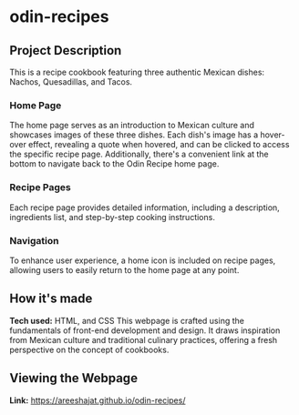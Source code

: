 # odin-recipes
## Project Description
This is a recipe cookbook featuring three authentic Mexican dishes: Nachos, Quesadillas, and Tacos.

### Home Page
The home page serves as an introduction to Mexican culture and showcases images of these three dishes. Each dish's image has a hover-over effect, revealing a quote when hovered, and can be clicked to access the specific recipe page. Additionally, there's a convenient link at the bottom to navigate back to the Odin Recipe home page.

### Recipe Pages
Each recipe page provides detailed information, including a description, ingredients list, and step-by-step cooking instructions.

### Navigation
To enhance user experience, a home icon is included on recipe pages, allowing users to easily return to the home page at any point.

## How it's made
**Tech used:** HTML, and CSS
This webpage is crafted using the fundamentals of front-end development and design. It draws inspiration from Mexican culture 
and traditional culinary practices, offering a fresh perspective on the concept of cookbooks.

## Viewing the Webpage
**Link:** https://areeshajat.github.io/odin-recipes/

